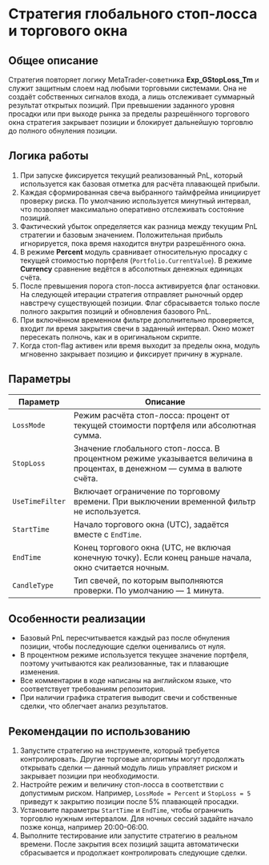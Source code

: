 # Стратегия глобального стоп-лосса и торгового окна

## Общее описание
Стратегия повторяет логику MetaTrader-советника **Exp_GStopLoss_Tm** и служит защитным слоем над любыми торговыми системами. Она не
создаёт собственных сигналов входа, а лишь отслеживает суммарный результат открытых позиций. При превышении заданного уровня
просадки или при выходе рынка за пределы разрешённого торгового окна стратегия закрывает позиции и блокирует дальнейшую торговлю
до полного обнуления позиции.

## Логика работы
1. При запуске фиксируется текущий реализованный PnL, который используется как базовая отметка для расчёта плавающей прибыли.
2. Каждая сформированная свеча выбранного таймфрейма инициирует проверку риска. По умолчанию используется минутный интервал, что
   позволяет максимально оперативно отслеживать состояние позиций.
3. Фактический убыток определяется как разница между текущим PnL стратегии и базовым значением. Положительная прибыль игнорируется,
   пока время находится внутри разрешённого окна.
4. В режиме **Percent** модуль сравнивает относительную просадку с текущей стоимостью портфеля (`Portfolio.CurrentValue`). В режиме
   **Currency** сравнение ведётся в абсолютных денежных единицах счёта.
5. После превышения порога стоп-лосса активируется флаг остановки. На следующей итерации стратегия отправляет рыночный ордер навстречу
   существующей позиции. Флаг сбрасывается только после полного закрытия позиций и обновления базового PnL.
6. При включённом временном фильтре дополнительно проверяется, входит ли время закрытия свечи в заданный интервал. Окно может
   пересекать полночь, как и в оригинальном скрипте.
7. Когда стоп-flag активен или время выходит за пределы окна, модуль мгновенно закрывает позицию и фиксирует причину в журнале.

## Параметры
| Параметр | Описание |
| -------- | -------- |
| `LossMode` | Режим расчёта стоп-лосса: процент от текущей стоимости портфеля или абсолютная сумма. |
| `StopLoss` | Значение глобального стоп-лосса. В процентном режиме указывается величина в процентах, в денежном — сумма в валюте счёта. |
| `UseTimeFilter` | Включает ограничение по торговому времени. При выключении временной фильтр не используется. |
| `StartTime` | Начало торгового окна (UTC), задаётся вместе с `EndTime`. |
| `EndTime` | Конец торгового окна (UTC, не включая конечную точку). Если конец раньше начала, окно считается ночным. |
| `CandleType` | Тип свечей, по которым выполняются проверки. По умолчанию — 1 минута. |

## Особенности реализации
- Базовый PnL пересчитывается каждый раз после обнуления позиции, чтобы последующие сделки оценивались от нуля.
- В процентном режиме используется текущее значение портфеля, поэтому учитываются как реализованные, так и плавающие изменения.
- Все комментарии в коде написаны на английском языке, что соответствует требованиям репозитория.
- При наличии графика стратегия выводит свечи и собственные сделки, что облегчает анализ результатов.

## Рекомендации по использованию
1. Запустите стратегию на инструменте, который требуется контролировать. Другие торговые алгоритмы могут продолжать открывать сделки —
   данный модуль лишь управляет риском и закрывает позиции при необходимости.
2. Настройте режим и величину стоп-лосса в соответствии с допустимым риском. Например, `LossMode = Percent` и `StopLoss = 5`
   приведут к закрытию позиции после 5% плавающей просадки.
3. Установите параметры `StartTime` и `EndTime`, чтобы ограничить торговлю нужным интервалом. Для ночных сессий задайте начало позже
   конца, например 20:00–06:00.
4. Выполните тестирование или запустите стратегию в реальном времени. После закрытия всех позиций защита автоматически сбрасывается и
   продолжает контролировать следующие сделки.
